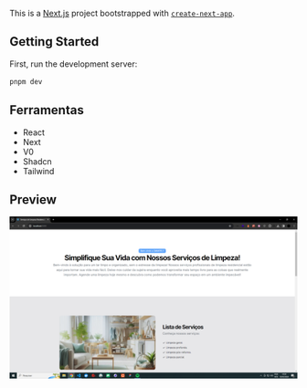 This is a [Next.js](https://nextjs.org/) project bootstrapped with [`create-next-app`](https://github.com/vercel/next.js/tree/canary/packages/create-next-app).

## Getting Started

First, run the development server:

```bash
pnpm dev
```

## Ferramentas
- React
- Next
- V0
- Shadcn
- Tailwind

## Preview
![alt text](.docs/image.png)
